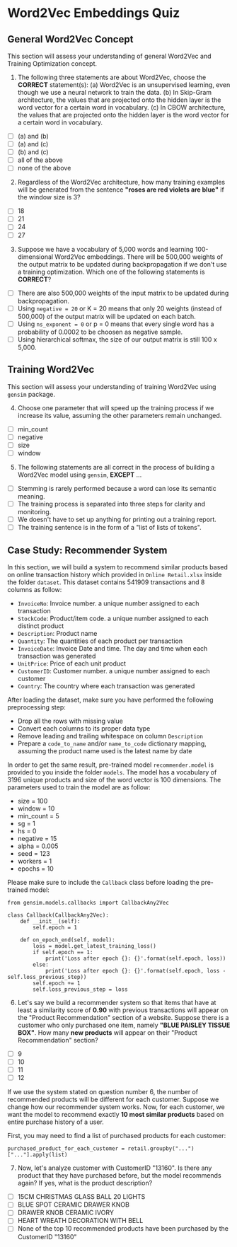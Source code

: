 # Word2Vec Embeddings Quiz

## General Word2Vec Concept

This section will assess your understanding of general Word2Vec and Training Optimization concept.

1. The following three statements are about Word2Vec, choose the **CORRECT** statement(s): (a) Word2Vec is an unsupervised learning, even though we use a neural network to train the data. (b) In Skip-Gram architecture, the values that are projected onto the hidden layer is the word vector for a certain word in vocabulary. (c) In CBOW architecture, the values that are projected onto the hidden layer is the word vector for a certain word in vocabulary.
  - [ ] (a) and (b)
  - [ ] (a) and (c)
  - [ ] (b) and (c)
  - [ ] all of the above
  - [ ] none of the above

2. Regardless of the Word2Vec architecture, how many training examples will be generated from the sentence **"roses are red violets are blue"** if the window size is 3?
  - [ ] 18
  - [ ] 21
  - [ ] 24
  - [ ] 27
   
3. Suppose we have a vocabulary of 5,000 words and learning 100-dimensional Word2Vec embeddings. There will be 500,000 weights of the output matrix to be updated during backpropagation if we don't use a training optimization. Which one of the following statements is **CORRECT**?
  - [ ] There are also 500,000 weights of the input matrix to be updated during backpropagation.
  - [ ] Using `negative = 20` or K = 20 means that only 20 weights (instead of 500,000) of the output matrix will be updated on each batch.
  - [ ] Using `ns_exponent = 0` or p = 0 means that every single word has a probability of 0.0002 to be choosen as negative sample.
  - [ ] Using hierarchical softmax, the size of our output matrix is still 100 x 5,000.
  
## Training Word2Vec

This section will assess your understanding of training Word2Vec using `gensim` package.

4. Choose one parameter that will speed up the training process if we increase its value, assuming the other parameters remain unchanged.
  - [ ] min_count
  - [ ] negative
  - [ ] size
  - [ ] window
  
5. The following statements are all correct in the process of building a Word2Vec model using `gensim`, **EXCEPT** ...
  - [ ] Stemming is rarely performed because a word can lose its semantic meaning.
  - [ ] The training process is separated into three steps for clarity and monitoring.
  - [ ] We doesn't have to set up anything for printing out a training report.
  - [ ] The training sentence is in the form of a "list of lists of tokens".

## Case Study: Recommender System

In this section, we will build a system to recommend similar products based on online transaction history which provided in `Online Retail.xlsx` inside the folder `dataset`. This dataset contains 541909 transactions and 8 columns as follow:

* `InvoiceNo`: Invoice number. a unique number assigned to each transaction
* `StockCode`: Product/item code. a unique number assigned to each distinct product
* `Description`: Product name
* `Quantity`: The quantities of each product per transaction
* `InvoiceDate`: Invoice Date and time. The day and time when each transaction was generated
* `UnitPrice`: Price of each unit product
* `CustomerID`: Customer number. a unique number assigned to each customer
* `Country`: The country where each transaction was generated

After loading the dataset, make sure you have performed the following preprocessing step:
* Drop all the rows with missing value
* Convert each columns to its proper data type
* Remove leading and trailing whitespace on column `Description`
* Prepare a `code_to_name` and/or `name_to_code` dictionary mapping, assuming the product name used is the latest name by date

In order to get the same result, pre-trained model `recommender.model` is provided to you inside the folder `models`. The model has a vocabulary of 3196 unique products and size of the word vector is 100 dimensions. The parameters used to train the model are as follow:
* size = 100
* window = 10
* min_count = 5
* sg = 1
* hs = 0
* negative = 15
* alpha = 0.005
* seed = 123
* workers = 1
* epochs = 10

Please make sure to include the `Callback` class before loading the pre-trained model:

```
from gensim.models.callbacks import CallbackAny2Vec

class Callback(CallbackAny2Vec):
    def __init__(self):
        self.epoch = 1

    def on_epoch_end(self, model):
        loss = model.get_latest_training_loss()
        if self.epoch == 1:
            print('Loss after epoch {}: {}'.format(self.epoch, loss))
        else:
            print('Loss after epoch {}: {}'.format(self.epoch, loss - self.loss_previous_step))
        self.epoch += 1
        self.loss_previous_step = loss
```

6. Let's say we build a recommender system so that items that have at least a similarity score of **0.90** with previous transactions will appear on the "Product Recommendation" section of a website. Suppose there is a customer who only purchased one item, namely **"BLUE PAISLEY TISSUE BOX"**. How many **new products** will appear on their "Product Recommendation" section?
  - [ ] 9
  - [ ] 10
  - [ ] 11
  - [ ] 12

If we use the system stated on question number 6, the number of recommended products will be different for each customer. Suppose we change how our recommender system works. Now, for each customer, we want the model to recommend exactly **10 most similar products** based on entire purchase history of a user. 

First, you may need to find a list of purchased products for each customer:

```
purchased_product_for_each_customer = retail.groupby("...")["..."].apply(list)
```

7. Now, let's analyze customer with CustomerID "13160". Is there any product that they have purchased before, but the model recommends again? If yes, what is the product description?
  - [ ] 15CM CHRISTMAS GLASS BALL 20 LIGHTS
  - [ ] BLUE SPOT CERAMIC DRAWER KNOB
  - [ ] DRAWER KNOB CERAMIC IVORY
  - [ ] HEART WREATH DECORATION WITH BELL
  - [ ] None of the top 10 recommended products have been purchased by the CustomerID "13160"
